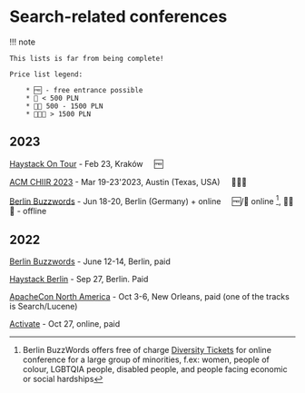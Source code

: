 # Search-related conferences

!!! note

    This lists is far from being complete!

    Price list legend:

        * 🆓 - free entrance possible
        * 💸 < 500 PLN
        * 💸💸 500 - 1500 PLN
        * 💸💸💸 > 1500 PLN


## 2023

[Haystack On Tour](https://haystackconf.com/) - Feb 23, Kraków &nbsp;&nbsp;&nbsp; 🆓

[ACM CHIIR 2023](https://sigir.org/chiir2023/) - Mar 19-23'2023, Austin (Texas, USA) &nbsp;&nbsp;&nbsp; 💸💸💸

[Berlin Buzzwords](https://2023.berlinbuzzwords.de/) - Jun 18-20, Berlin (Germany) + online &nbsp;&nbsp;&nbsp; 🆓/💸 online [^1], 💸💸💸 - offline

[^1]:
    Berlin BuzzWords offers free of charge [Diversity Tickets](https://2023.berlinbuzzwords.de/diversity-inclusivity/) for online
    conference for a large group of minorities, f.ex: women, people of colour, LGBTQIA people, disabled people, and people facing economic or social hardships


## 2022

[Berlin Buzzwords](https://2022.berlinbuzzwords.de/) - June 12-14, Berlin, paid

[Haystack Berlin](https://haystackconf.com/) - Sep 27, Berlin. Paid

[ApacheCon North America](https://www.apachecon.com/acna2022/index.html) - Oct 3-6, New Orleans, paid (one of the tracks is Search/Lucene)

[Activate](https://www.activate-conf.com/) - Oct 27, online, paid
